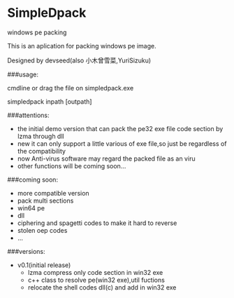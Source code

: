 # SimpleDpack
<p>windows pe packing 
<p>This is an aplication for packing windows pe image.
<p>Designed by devseed(also 小木曾雪菜,YuriSizuku)

###usage:
<p>cmdline or drag the file on simpledpack.exe
<p>simpledpack inpath [outpath]

###attentions:
* the initial demo version that can pack the pe32 exe file code section by lzma through dll
* new it can only support a little various of exe file,so just be regardless of the compatibility
* now Anti-virus software may regard the packed file as an viru
* other functions will be coming soon...

###coming soon:
* more compatible version
* pack multi sections
* win64 pe
* dll
* ciphering and spagetti codes to make it hard to reverse
* stolen oep codes
* ...

###versions:
* v0.1(initial release)
  * lzma compress only code section in win32 exe
  * c++ class to resolve pe(win32 exe),util fuctions
  * relocate the shell codes dll(c) and add in win32 exe
